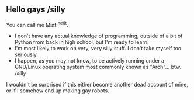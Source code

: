 ## Hello gays /silly

You can call me <ins>Mint</ins> <sup>he/it</sup>.
  - I don't have any actual knowledge of programming, outside of a bit of Python from back in high school, but I'm ready to learn.
  - I'm most likely to work on very, very silly stuff. I don't take myself too seriously.
  - I happen, as you may not know, to be actively running under a GNU/Linux operating system most commonly known as "Arch"... btw. /silly

I wouldn't be surprised if this either become another dead account of mine, or if I somehow end up making gay robots.
